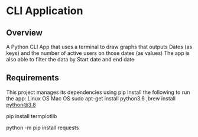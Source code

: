 # CLI Application

## Overview
A Python CLI App that uses a terminal to draw graphs that outputs
Dates (as keys) and the number of active users on those dates (as values)
The app is also able to filter the data by Start date and end date
 
## Requirements

This project manages its dependencies using pip
Install the following to run the app:
Linux OS                        Mac OS
sudo apt-get install python3.6 ,brew install python@3.8

pip install termplotlib

python -m pip install requests
